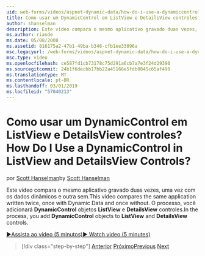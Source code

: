 ```yaml
---
uid: web-forms/videos/aspnet-dynamic-data/how-do-i-use-a-dynamiccontrol-in-listview-and-detailsview-controls
title: Como usar um DynamicControl em ListView e DetailsView controles? | Microsoft Docs
author: shanselman
description: Este vídeo compara o mesmo aplicativo gravado duas vezes, uma vez com os dados dinâmicos e outra sem. O processo, você adiciona objetos DynamicControl ao ListView um...
ms.author: riande
ms.date: 05/08/2008
ms.assetid: 816175a2-47b1-49ba-b346-cfb1ee33096a
msc.legacyurl: /web-forms/videos/aspnet-dynamic-data/how-do-i-use-a-dynamiccontrol-in-listview-and-detailsview-controls
msc.type: video
ms.openlocfilehash: ce587fd1cb73178c75d291a6cb7a7e3f24d29390
ms.sourcegitcommit: 24b1f6decbb17bb22a45166e5fdb0845c65af498
ms.translationtype: MT
ms.contentlocale: pt-BR
ms.lasthandoff: 03/01/2019
ms.locfileid: "57040213"
---
```

<a name="how-do-i-use-a-dynamiccontrol-in-listview-and-detailsview-controls"></a><span data-ttu-id="1cb98-105">Como usar um DynamicControl em ListView e DetailsView controles?</span><span class="sxs-lookup"><span data-stu-id="1cb98-105">How Do I Use a DynamicControl in ListView and DetailsView Controls?</span></span>
====================
<span data-ttu-id="1cb98-106">por [Scott Hanselman](https://github.com/shanselman)</span><span class="sxs-lookup"><span data-stu-id="1cb98-106">by [Scott Hanselman](https://github.com/shanselman)</span></span>

<span data-ttu-id="1cb98-107">Este vídeo compara o mesmo aplicativo gravado duas vezes, uma vez com os dados dinâmicos e outra sem.</span><span class="sxs-lookup"><span data-stu-id="1cb98-107">This video compares the same application written twice, once with Dynamic Data and once without.</span></span> <span data-ttu-id="1cb98-108">O processo, você adicionará **DynamicControl** objetos **ListView** e **DetailsView** controles.</span><span class="sxs-lookup"><span data-stu-id="1cb98-108">In the process, you add **DynamicControl** objects to **ListView** and **DetailsView** controls.</span></span>

[<span data-ttu-id="1cb98-109">&#9654;Assista ao vídeo (5 minutos)</span><span class="sxs-lookup"><span data-stu-id="1cb98-109">&#9654; Watch video (5 minutes)</span></span>](https://channel9.msdn.com/Blogs/ASP-NET-Site-Videos/how-do-i-use-a-dynamiccontrol-in-listview-and-detailsview-controls)

> [!div class="step-by-step"]
> <span data-ttu-id="1cb98-110">[Anterior](how-do-i-display-unknown-datatypes.md)
> [Próximo](getting-started-with-dynamic-data.md)</span><span class="sxs-lookup"><span data-stu-id="1cb98-110">[Previous](how-do-i-display-unknown-datatypes.md)
[Next](getting-started-with-dynamic-data.md)</span></span>
